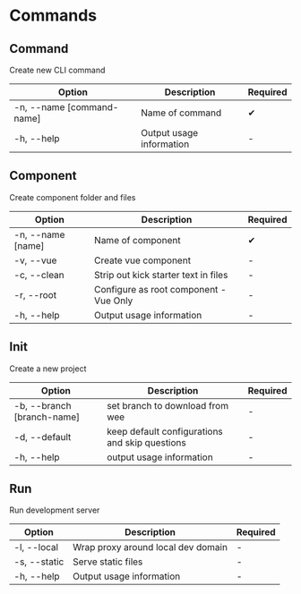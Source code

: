 # Commands

## Command
Create new CLI command

| Option                    | Description              | Required |
|---------------------------|--------------------------|----------|
| -n, --name [command-name] | Name of command          | ✔        |
| -h, --help                | Output usage information | -        |

## Component
Create component folder and files

| Option            | Description                            | Required |
|-------------------|----------------------------------------|----------|
| -n, --name [name] | Name of component                      | ✔        |
| -v, --vue         | Create vue component                   | -        |
| -c, --clean       | Strip out kick starter text in files   | -        |
| -r, --root        | Configure as root component - Vue Only | -        |
| -h, --help        | Output usage information               | -        |

## Init
Create a new project

| Option                     | Description                                    | Required |
|----------------------------|------------------------------------------------|----------|
| -b, --branch [branch-name] | set branch to download from wee                | -        |
| -d, --default              | keep default configurations and skip questions | -        |
| -h, --help                 | output usage information                       | -        |

## Run
Run development server

| Option       | Description                        | Required |
|--------------|------------------------------------|----------|
| -l, --local  | Wrap proxy around local dev domain | -        |
| -s, --static | Serve static files                 | -        |
| -h, --help   | Output usage information           | -        |

